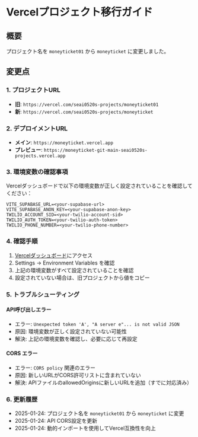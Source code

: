 # Vercelプロジェクト移行ガイド

## 概要
プロジェクト名を `moneyticket01` から `moneyticket` に変更しました。

## 変更点

### 1. プロジェクトURL
- **旧**: `https://vercel.com/seai0520s-projects/moneyticket01`
- **新**: `https://vercel.com/seai0520s-projects/moneyticket`

### 2. デプロイメントURL
- **メイン**: `https://moneyticket.vercel.app`
- **プレビュー**: `https://moneyticket-git-main-seai0520s-projects.vercel.app`

### 3. 環境変数の確認事項

Vercelダッシュボードで以下の環境変数が正しく設定されていることを確認してください：

```
VITE_SUPABASE_URL=<your-supabase-url>
VITE_SUPABASE_ANON_KEY=<your-supabase-anon-key>
TWILIO_ACCOUNT_SID=<your-twilio-account-sid>
TWILIO_AUTH_TOKEN=<your-twilio-auth-token>
TWILIO_PHONE_NUMBER=<your-twilio-phone-number>
```

### 4. 確認手順

1. [Vercelダッシュボード](https://vercel.com/seai0520s-projects/moneyticket)にアクセス
2. Settings → Environment Variables を確認
3. 上記の環境変数がすべて設定されていることを確認
4. 設定されていない場合は、旧プロジェクトから値をコピー

### 5. トラブルシューティング

#### API呼び出しエラー
- エラー: `Unexpected token 'A', "A server e"... is not valid JSON`
- 原因: 環境変数が正しく設定されていない可能性
- 解決: 上記の環境変数を確認し、必要に応じて再設定

#### CORS エラー
- エラー: `CORS policy` 関連のエラー
- 原因: 新しいURLがCORS許可リストに含まれていない
- 解決: APIファイルのallowedOriginsに新しいURLを追加（すでに対応済み）

### 6. 更新履歴

- 2025-01-24: プロジェクト名を `moneyticket01` から `moneyticket` に変更
- 2025-01-24: API CORS設定を更新
- 2025-01-24: 動的インポートを使用してVercel互換性を向上